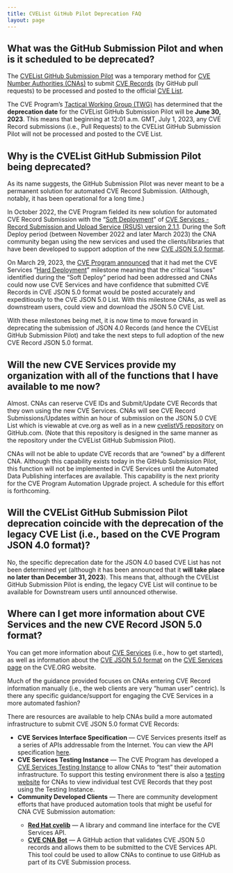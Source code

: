 ```yaml
---
title: CVEList GitHub Pilot Deprecation FAQ
layout: page
---
```


## What was the GitHub Submission Pilot and when is it scheduled to be deprecated?
The [CVEList GitHub Submission Pilot](https://github.com/CVEProject/cvelist) was a temporary method for [CVE Number Authorities (CNAs)](https://www.cve.org/PartnerInformation/Partner#CNA) to submit [CVE Records](https://www.cve.org/ResourcesSupport/Glossary?activeTerm=glossaryRecord) (by GitHub pull requests) to be processed and posted to the official [CVE List](https://www.cve.org/ResourcesSupport/Glossary?activeTerm=glossaryCVEList).

The CVE Program’s [Tactical Working Group (TWG)](https://www.cve.org/ProgramOrganization/WorkingGroups#TacticalWorkingGroup) has determined that the <strong>deprecation date</strong> for the CVEList GitHub Submission Pilot will be <strong>June 30, 2023</strong>. This means that beginning at 12:01 a.m. GMT, July 1, 2023, any CVE Record submissions (i.e., Pull Requests) to the CVEList GitHub Submission Pilot will not be processed and posted to the CVE List.

## Why is the CVEList GitHub Submission Pilot being deprecated?
As its name suggests, the GitHub Submission Pilot was never meant to be a permanent solution for automated CVE Record Submission. (Although, notably, it has been operational for a long time.)

In October 2022, the CVE Program fielded its new solution for automated CVE Record Submission with the “[Soft Deployment](https://cveproject.github.io/automation-cve-services-faqs#what-is-meant-by-cve-services-21-soft-deploy)” of [CVE Services - Record Submission and Upload Service (RSUS) version 2.1.1](https://www.cve.org/AllResources/CveServices#architecture). During the Soft Deploy period (between November 2022 and later March 2023) the CNA community began using the new services and used the clients/libraries that have been developed to support adoption of the new [CVE JSON 5.0 format](https://github.com/CVEProject/cve-schema). 

On March 29, 2023, the [CVE Program announced](https://cveproject.github.io/automation-transition#bulletin-number-15) that it had met the CVE Services “[Hard Deployment](https://cveproject.github.io/automation-cve-services-faqs#what-is-meant-by-cve-services-21-hard-deploy)” milestone meaning that the critical “issues” identified during the “Soft Deploy” period had been addressed and CNAs could now use CVE Services and have confidence that submitted CVE Records in CVE JSON 5.0 format would be posted accurately and expeditiously to the CVE JSON 5.0 List. With this milestone CNAs, as well as downstream users, could view and download the JSON 5.0 CVE List. 

With these milestones being met, it is now time to move forward in deprecating the submission of JSON 4.0 Records (and hence the CVEList GitHub Submission Pilot) and take the next steps to full adoption of the new CVE Record JSON 5.0 format. 

## Will the new CVE Services provide my organization with all of the functions that I have available to me now?
Almost. CNAs can reserve CVE IDs and Submit/Update CVE Records that they own using the new CVE Services. CNAs will see CVE Record Submissions/Updates within an hour of submission on the JSON 5.0 CVE List which is viewable at cve.org as well as in a new [cvelistV5 repository](https://github.com/CVEProject/cvelistV5) on GitHub.com. (Note that this repository is designed in the same manner as the repository under the CVEList GitHub Submission Pilot).

CNAs will not be able to update CVE records that are “owned” by a different CNA. Although this capability exists today in the GitHub Submission Pilot, this function will not be implemented in CVE Services until the Automated Data Publishing interfaces are available. This capability is the next priority for the CVE Program Automation Upgrade project. A schedule for this effort is forthcoming.

## Will the CVEList GitHub Submission Pilot deprecation coincide with the deprecation of the legacy CVE List (i.e., based on the CVE Program JSON 4.0 format)?
No, the specific deprecation date for the JSON 4.0 based CVE List has not been determined yet (although it has been announced that it <strong>will take place no later than December 31, 2023</strong>). This means that, although the CVEList GitHub Submission Pilot is ending, the legacy CVE List will continue to be available for Downstream users until announced otherwise. 

## Where can I get more information about CVE Services and the new CVE Record JSON 5.0 format?
You can get more information about [CVE Services](https://www.cve.org/AllResources/CveServices) (i.e., how to get started), as well as information about the [CVE JSON 5.0 format](https://www.cve.org/AllResources/CveServices#cve-json-5) on the [CVE Services page](https://www.cve.org/AllResources/CveServices) on the CVE.ORG website. 

Much of the guidance provided focuses on CNAs entering CVE Record information manually (i.e., the web clients are very “human user” centric). Is there any specific guidance/support for engaging the CVE Services in a more automated fashion?

There are resources are available to help CNAs build a more automated infrastructure to submit CVE JSON 5.0 format CVE Records:

  <ul>
    <li><strong>CVE Services Interface Specification</strong> &mdash; CVE Services presents itself as a series of APIs addressable from the Internet. You can view the API specification <a href="https://cveawg.mitre.org/api-docs/">here</a>.</li>
    <li><strong>CVE Services Testing Instance</strong> &mdash; The CVE Program has developed a <a href="https://cveawg-test.mitre.org/api-docs/">CVE Services Testing Instance</a> to allow CNAs to “test” their automation infrastructure. To support this testing environment there is also a <a href=">https://test.cve.org/">testing website</a> for CNAs to view individual test CVE Records that they post using the Testing Instance.</li>
    <li><strong>Community Developed Clients</strong> &mdash; There are community development efforts that have produced automation tools that might be useful for CNA CVE Submission automation:</li>
      <ul>
        <li><strong><a href="https://github.com/RedHatProductSecurity/cvelib">Red Hat cvelib</a></strong> &mdash; A library and command line interface for the CVE Services API.</li>
        <li><strong><a href="https://github.com/marketplace/actions/cve-cna-bot">CVE CNA Bot</a></strong> &mdash; A GitHub action that validates CVE JSON 5.0 records and allows them to be submitted to the CVE Services API. This tool could be used to allow CNAs to continue to use GitHub as part of its CVE Submission process.</li>
      </ul>
  </ul>
